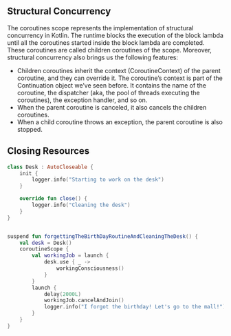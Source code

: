 
## Structural Concurrency
The coroutines scope represents the implementation of structural concurrency in Kotlin. 
The runtime blocks the execution of the block lambda until all the coroutines started inside the block lambda are completed.
These coroutines are called children coroutines of the scope.
Moreover, structural concurrency also brings us the following features:

* Children coroutines inherit the context (CoroutineContext) of the parent coroutine, and they can override it.
The coroutine’s context is part of the Continuation object we’ve seen before.
It contains the name of the coroutine, the dispatcher (aka, the pool of threads executing the coroutines), the exception handler, and so on.
* When the parent coroutine is canceled, it also cancels the children coroutines.
* When a child coroutine throws an exception, the parent coroutine is also stopped.

## Closing Resources

```kotlin
class Desk : AutoCloseable {
    init {
        logger.info("Starting to work on the desk")
    }

    override fun close() {
        logger.info("Cleaning the desk")
    }
}


suspend fun forgettingTheBirthDayRoutineAndCleaningTheDesk() {
    val desk = Desk()
    coroutineScope {
        val workingJob = launch {
            desk.use { _ ->
                workingConsciousness()
            }
        }
        launch {
            delay(2000L)
            workingJob.cancelAndJoin()
            logger.info("I forgot the birthday! Let's go to the mall!")
        }
    }
}
```
